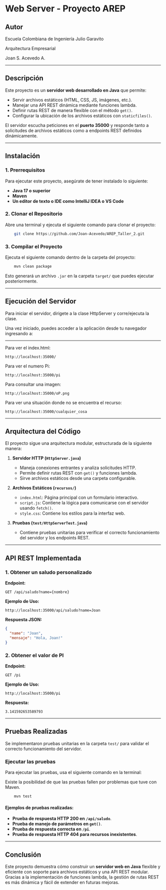 # Web Server - Proyecto AREP

## Autor

Escuela Colombiana de Ingeniería Julio Garavito

Arquitectura Empresarial

Joan S. Acevedo A.

---

## Descripción

Este proyecto es un **servidor web desarrollado en Java** que permite:
- Servir archivos estáticos (HTML, CSS, JS, imágenes, etc.).
- Manejar una API REST dinámica mediante funciones lambda.
- Definir rutas REST de manera flexible con el método `get()`.
- Configurar la ubicación de los archivos estáticos con `staticfiles()`.

El servidor escucha peticiones en el **puerto 35000** y responde tanto a solicitudes de archivos estáticos como a endpoints REST definidos dinámicamente.

---

## Instalación

### **1. Prerrequisitos**
Para ejecutar este proyecto, asegúrate de tener instalado lo siguiente:
- **Java 17 o superior**
- **Maven**
- **Un editor de texto o IDE como IntelliJ IDEA o VS Code**

### **2. Clonar el Repositorio**
Abre una terminal y ejecuta el siguiente comando para clonar el proyecto:
```sh
    git clone https://github.com/Joan-Acevedo/AREP_Taller_2.git
```

### **3. Compilar el Proyecto**
Ejecuta el siguiente comando dentro de la carpeta del proyecto:
```sh
    mvn clean package
```

Esto generará un archivo `.jar` en la carpeta `target/` que puedes ejecutar posteriormente.

---

## Ejecución del Servidor

Para iniciar el servidor, dirigete a la clase HttpServer y corre/ejecuta la clase.

Una vez iniciado, puedes acceder a la aplicación desde tu navegador ingresando a:

---

Para ver el index.html:
```
http://localhost:35000/
```

Para ver el numero Pi:

```
http://localhost:35000/pi
```

Para consultar una imagen:

```
http://localhost:35000/oP.png
```

Para ver una situación donde no se encuentra el recurso:

```
http://localhost:35000/cualquier_cosa
```

---

## Arquitectura del Código

El proyecto sigue una arquitectura modular, estructurada de la siguiente manera:

1. **Servidor HTTP (`HttpServer.java`)**
   - Maneja conexiones entrantes y analiza solicitudes HTTP.
   - Permite definir rutas REST con `get()` y funciones lambda.
   - Sirve archivos estáticos desde una carpeta configurable.

2. **Archivos Estáticos (`recursos/`)**
   - `index.html`: Página principal con un formulario interactivo.
   - `script.js`: Contiene la lógica para comunicarse con el servidor usando `fetch()`.
   - `style.css`: Contiene los estilos para la interfaz web.

3. **Pruebas (`test/HttpServerTest.java`)**
   - Contiene pruebas unitarias para verificar el correcto funcionamiento del servidor y los endpoints REST.

---

## API REST Implementada

### **1. Obtener un saludo personalizado**
**Endpoint:**
```
GET /api/saludo?name={nombre}
```
**Ejemplo de Uso:**
```
http://localhost:35000/api/saludo?name=Joan
```
**Respuesta JSON:**
```json
{
  "name": "Joan",
  "mensaje": "Hola, Joan!"
}
```

### **2. Obtener el valor de PI**
**Endpoint:**
```
GET /pi
```
**Ejemplo de Uso:**
```
http://localhost:35000/pi
```
**Respuesta:**
```
3.141592653589793
```

---

## Pruebas Realizadas

Se implementaron pruebas unitarias en la carpeta `test/` para validar el correcto funcionamiento del servidor.

### **Ejecutar las pruebas**
Para ejecutar las pruebas, usa el siguiente comando en la terminal:

Existe la posibilidad de que las pruebas fallen por problemas que tuve con Maven.
```sh
    mvn test
```

#### **Ejemplos de pruebas realizadas:**
- **Prueba de respuesta HTTP 200 en `/api/saludo`**.
- **Prueba de manejo de parámetros en `get()`**.
- **Prueba de respuesta correcta en `/pi`**.
- **Prueba de respuesta HTTP 404 para recursos inexistentes**.

---

## Conclusión

Este proyecto demuestra cómo construir un **servidor web en Java** flexible y eficiente con soporte para archivos estáticos y una API REST modular. Gracias a la implementación de funciones lambda, la gestión de rutas REST es más dinámica y fácil de extender en futuras mejoras.

